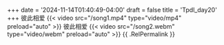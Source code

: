 +++
date = '2024-11-14T01:40:49-04:00'
draft = false
title = 'Tpdl_day20'
+++
彼此相爱
{{< video src="/song1.mp4" type="video/mp4" preload="auto" >}}
彼此相爱
{{< video src="/song2.webm" type="video/webm" preload="auto" >}}
{{ .RelPermalink }}

